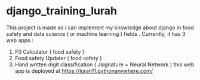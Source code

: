 # django_training_lurah
This project is made so i can implement my knowledge about django in food safety  and data science ( or machine learning ) fields . Currently, it has 3 web apps : 
  1. F0 Calculator ( food safety )
  2. Food safety Updater ( food safety )
  3. Hand written digit classification ( Jsignature +  Neural Network ) 
  this web app is deployed at https://lurah11.pythonanywhere.com/
